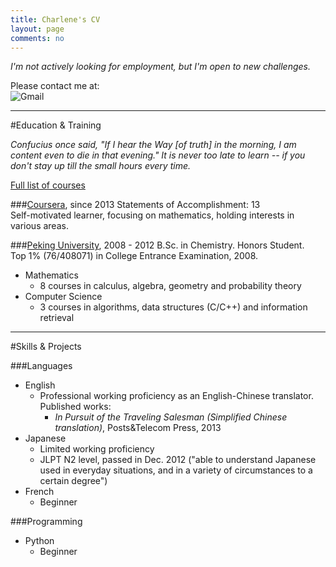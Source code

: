 ```yaml
---
title: Charlene's CV
layout: page
comments: no
---
```


*I'm not actively looking for employment, but I'm open to new challenges.*

Please contact me at:   
![Gmail](http://chart.apis.google.com/chart?cht=tx&chl=\text{pkuscn\spadesuit%20gmail.com})

---

#Education & Training <a id="education"></a>
   
*Confucius once said, "If I hear the Way [of truth] in the morning, I am content even to die in that evening." 
It is never too late to learn -- if you don't stay up till the small hours every time.* 

[Full list of courses](/about/courses)

###[Coursera](https://www.coursera.org/user/i/ff6fdd8678c94f758ea0c7ed383a92cb), since 2013
Statements of Accomplishment: 13  
Self-motivated learner, focusing on mathematics, holding interests in various areas. 

###[Peking University](http://english.pku.edu.cn/), 2008 - 2012
B.Sc. in Chemistry. Honors Student.   
Top 1% (76/408071) in College Entrance Examination, 2008. 

- Mathematics
	- 8 courses in calculus, algebra, geometry and probability theory
- Computer Science
	- 3 courses in algorithms, data structures (C/C++) and information retrieval

---

#Skills & Projects  <a id="skills"></a>

###Languages <a id="languages"></a>

- English
	- Professional working proficiency as an English-Chinese translator. Published works: 
		- *In Pursuit of the Traveling Salesman (Simplified Chinese translation)*, Posts&Telecom Press, 2013
- Japanese
	- Limited working proficiency
	- JLPT N2 level, passed in Dec. 2012 ("able to understand Japanese used in everyday situations, and in a variety of circumstances to a certain degree")
- French
	- Beginner

###Programming

- Python
	- Beginner